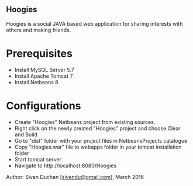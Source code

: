 ## Hoogies

Hoogies is a social JAVA based web application for sharing interests with others and making friends.


# Prerequisites

- Install MySQL Server 5.7
- Install Apache Tomcat 7
- Install Netbeans 8

# Configurations

- Create "Hoogies" Netbeans project from existing sources.
- Right click on the newly created "Hoogies" project and choose Clear and Build
- Go to "dist" folder with your project files in NetbeansProjects catalogue
- Copy "Hoogies.war" file to webapps folder in your tomcat installation folder
- Start tomcat server
- Navigate to http://localhost:8080/Hoogies

Author: Sivan Duchan [sivandu@gmail.com], March 2016
